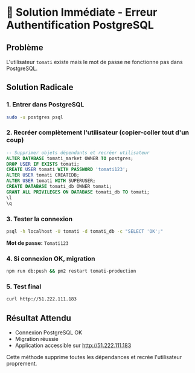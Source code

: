 # 🚨 Solution Immédiate - Erreur Authentification PostgreSQL

## Problème
L'utilisateur `tomati` existe mais le mot de passe ne fonctionne pas dans PostgreSQL.

## Solution Radicale

### 1. Entrer dans PostgreSQL
```bash
sudo -u postgres psql
```

### 2. Recréer complètement l'utilisateur (copier-coller tout d'un coup)
```sql
-- Supprimer objets dépendants et recréer utilisateur
ALTER DATABASE tomati_market OWNER TO postgres;
DROP USER IF EXISTS tomati;
CREATE USER tomati WITH PASSWORD 'tomati123';
ALTER USER tomati CREATEDB;
ALTER USER tomati WITH SUPERUSER;
CREATE DATABASE tomati_db OWNER tomati;
GRANT ALL PRIVILEGES ON DATABASE tomati_db TO tomati;
\l
\q
```

### 3. Tester la connexion
```bash
psql -h localhost -U tomati -d tomati_db -c "SELECT 'OK';"
```
**Mot de passe:** `Tomati123`

### 4. Si connexion OK, migration
```bash
npm run db:push && pm2 restart tomati-production
```

### 5. Test final
```bash
curl http://51.222.111.183
```

## Résultat Attendu
- Connexion PostgreSQL OK
- Migration réussie
- Application accessible sur http://51.222.111.183

Cette méthode supprime toutes les dépendances et recrée l'utilisateur proprement.